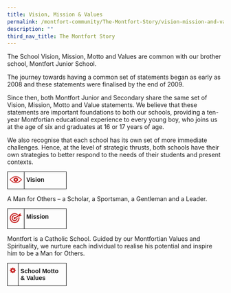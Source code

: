 ```yaml
---
title: Vision, Mission & Values
permalink: /montfort-community/The-Montfort-Story/vision-mission-and-values
description: ""
third_nav_title: The Montfort Story
---
```

The School Vision, Mission, Motto and Values are common with our brother school, Montfort Junior School.

The journey towards having a common set of statements began as early as 2008 and these statements were finalised by the end of 2009.

Since then, both Montfort Junior and Secondary share the same set of Vision, Mission, Motto and Value statements. We believe that these statements are important foundations to both our schools, providing a ten-year Montfortian educational experience to every young boy, who joins us at the age of six and graduates at 16 or 17 years of age.

We also recognise that each school has its own set of more immediate challenges. Hence, at the level of strategic thrusts, both schools have their own strategies to better respond to the needs of their students and present contexts.

<style type="text/css">
.tg  {border-collapse:collapse;border-spacing:0;}
.tg td{border-color:black;border-style:solid;border-width:1px;font-family:Arial, sans-serif;font-size:14px;
  overflow:hidden;padding:10px 5px;word-break:normal;}
.tg th{border-color:black;border-style:solid;border-width:1px;font-family:Arial, sans-serif;font-size:14px;
  font-weight:normal;overflow:hidden;padding:10px 5px;word-break:normal;}
.tg .tg-0lax{text-align:left;vertical-align:top}
</style>
<table class="tg" style="undefined;table-layout: fixed; width: 138px">
<colgroup>
<col style="width: 39px">
<col style="width: 99px">
</colgroup>
<tbody>
  <tr>
    <td class="tg-0lax"><img src="/images/vision.png"></td>
		<td class="tg-0lax"><strong>Vision</strong></td>
  </tr>
</tbody>
</table>

A Man for Others – a Scholar, a Sportsman, a Gentleman and a Leader.


<style type="text/css">
.tg  {border-collapse:collapse;border-spacing:0;}
.tg td{border-color:black;border-style:solid;border-width:1px;font-family:Arial, sans-serif;font-size:14px;
  overflow:hidden;padding:10px 5px;word-break:normal;}
.tg th{border-color:black;border-style:solid;border-width:1px;font-family:Arial, sans-serif;font-size:14px;
  font-weight:normal;overflow:hidden;padding:10px 5px;word-break:normal;}
.tg .tg-0lax{text-align:left;vertical-align:top}
</style>
<table class="tg" style="undefined;table-layout: fixed; width: 138px">
<colgroup>
<col style="width: 39px">
<col style="width: 99px">
</colgroup>
<tbody>
  <tr>
    <td class="tg-0lax"><img src="/images/mission.png"></td>
		<td class="tg-0lax"><strong>Mission</strong></td>
  </tr>
</tbody>
</table>

Montfort is a Catholic School. Guided by our Montfortian Values and Spirituality, we nurture each individual to realise his potential and inspire him to be a Man for Others.


<style type="text/css">
.tg  {border-collapse:collapse;border-spacing:0;}
.tg td{border-color:black;border-style:solid;border-width:1px;font-family:Arial, sans-serif;font-size:14px;
  overflow:hidden;padding:10px 5px;word-break:normal;}
.tg th{border-color:black;border-style:solid;border-width:1px;font-family:Arial, sans-serif;font-size:14px;
  font-weight:normal;overflow:hidden;padding:10px 5px;word-break:normal;}
.tg .tg-0lax{text-align:left;vertical-align:top}
</style>
<table class="tg" style="undefined;table-layout: fixed; width: 138px">
<colgroup>
<col style="width: 39px">
<col style="width: 170px">
</colgroup>
<tbody>
  <tr>
    <td class="tg-0lax"><img src="/images/school_motto_values.png"></td>
		<td class="tg-0lax"><strong>School Motto & Values</strong></td>
  </tr>
</tbody>
</table>